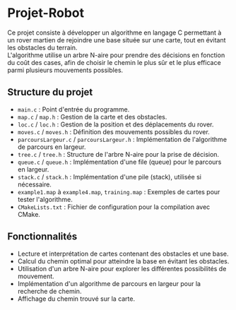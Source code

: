 # Projet-Robot

Ce projet consiste à développer un algorithme en langage C permettant à un rover martien de rejoindre une base située sur une carte, tout en évitant les obstacles du terrain.  
L'algorithme utilise un arbre N-aire pour prendre des décisions en fonction du coût des cases, afin de choisir le chemin le plus sûr et le plus efficace parmi plusieurs mouvements possibles.

## Structure du projet

- `main.c` : Point d'entrée du programme.
- `map.c` / `map.h` : Gestion de la carte et des obstacles.
- `loc.c` / `loc.h` : Gestion de la position et des déplacements du rover.
- `moves.c` / `moves.h` : Définition des mouvements possibles du rover.
- `parcoursLargeur.c` / `parcoursLargeur.h` : Implémentation de l'algorithme de parcours en largeur.
- `tree.c` / `tree.h` : Structure de l'arbre N-aire pour la prise de décision.
- `queue.c` / `queue.h` : Implémentation d'une file (queue) pour le parcours en largeur.
- `stack.c` / `stack.h` : Implémentation d'une pile (stack), utilisée si nécessaire.
- `example1.map` à `example4.map`, `training.map` : Exemples de cartes pour tester l'algorithme.
- `CMakeLists.txt` : Fichier de configuration pour la compilation avec CMake.

## Fonctionnalités

- Lecture et interprétation de cartes contenant des obstacles et une base.
- Calcul du chemin optimal pour atteindre la base en évitant les obstacles.
- Utilisation d'un arbre N-aire pour explorer les différentes possibilités de mouvement.
- Implémentation d'un algorithme de parcours en largeur pour la recherche de chemin.
- Affichage du chemin trouvé sur la carte.
